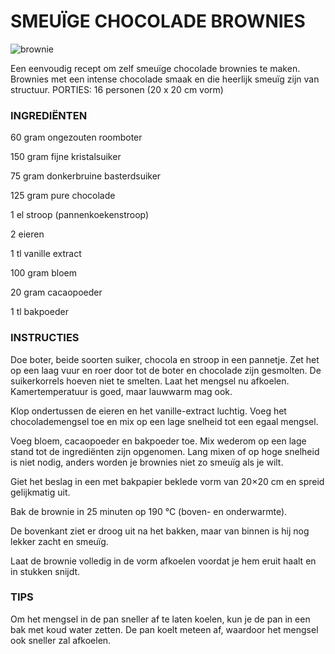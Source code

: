 # SMEUÏGE CHOCOLADE BROWNIES
 
![brownie](https://static-koken.vtm.be/sites/koken.vtm.be/files/styles/vmmaplayer_big/public/recipe/image/istock_000014824924small.jpg?itok=iwt0V0vw)

Een eenvoudig recept om zelf smeuïge chocolade brownies te maken. Brownies met een intense chocolade smaak en die heerlijk
 smeuïg zijn van structuur.
PORTIES: 16 personen (20 x 20 cm vorm)
 
###    INGREDIËNTEN

60 gram ongezouten roomboter

150 gram fijne kristalsuiker

75 gram donkerbruine basterdsuiker

125 gram pure chocolade

1 el stroop (pannenkoekenstroop)

2 eieren

1 tl vanille extract

100 gram bloem

20 gram cacaopoeder

1 tl bakpoeder

### INSTRUCTIES

Doe boter, beide soorten suiker, chocola en stroop in een pannetje. Zet het op een laag vuur en roer door tot de boter en chocolade zijn gesmolten. De suikerkorrels hoeven niet te smelten. Laat het mengsel nu afkoelen. Kamertemperatuur is goed, maar lauwwarm mag ook.

Klop ondertussen de eieren en het vanille-extract luchtig. Voeg het chocolademengsel toe en mix op een lage snelheid tot een egaal mengsel.

Voeg bloem, cacaopoeder en bakpoeder toe. Mix wederom op een lage stand tot de ingrediënten zijn opgenomen. Lang mixen of op hoge snelheid is niet nodig, anders worden je brownies niet zo smeuïg als je wilt.

Giet het beslag in een met bakpapier beklede vorm van 20×20 cm en spreid gelijkmatig uit.

Bak de brownie in 25 minuten op 190 °C (boven- en onderwarmte).

De bovenkant ziet er droog uit na het bakken, maar van binnen is hij nog lekker zacht en smeuïg.

Laat de brownie volledig in de vorm afkoelen voordat je hem eruit haalt en in stukken snijdt.

### TIPS

Om het mengsel in de pan sneller af te laten koelen, kun je de pan in een bak met koud water zetten. De pan koelt meteen af, waardoor het mengsel ook sneller zal afkoelen.


